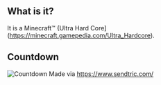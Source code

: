 ## What is it?
It is a Minecraft:tm: {Ultra Hard Core](https://minecraft.gamepedia.com/Ultra_Hardcore).

## Countdown

![Countdown](http://gen.sendtric.com/countdown/3uc0e2p4s7)
Made via https://www.sendtric.com/

